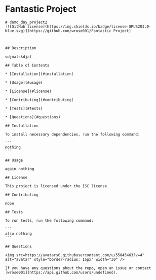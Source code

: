    # Fantastic Project


    # demo_day_project2
    [![GitHub license](https://img.shields.io/badge/license-GPL%203.0-blue.svg)](https://github.com/wrose001/Fantastic Project)
    


    ## Description
    ​
    sdjnalskdjaf
    ​
    ## Table of Contents 
    ​
    * [Installation](#installation)
    ​
    * [Usage](#usage)
    ​
    * [License](#license)
    ​
    * [Contributing](#contributing)
    ​
    * [Tests](#tests)
    ​
    * [Questions](#questions)
    ​
    ## Installation
    ​
    To install necessary dependencies, run the following command:
    ​
    ```
    nothing
    ```
    ​
    ## Usage
    ​
    again nothing
    ​
    ## License
    ​
    This project is licensed under the ISC license.
      
    ## Contributing
    ​
    nope
    ​
    ## Tests
    ​
    To run tests, run the following command:
    ​
    ```
    also nothing
    ```
    ​
    ## Questions
    ​
    <img src=https://avatars0.githubusercontent.com/u/55845463?v=4" alt="avatar" style="border-radius: 16px" width="30" />
    ​
    If you have any questions about the repo, open an issue or contact [wrose001](https://api.github.com/users/undefined).
    